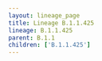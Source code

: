 ```yaml
---
layout: lineage_page
title: Lineage B.1.1.425
lineage: B.1.1.425
parent: B.1.1
children: ['B.1.1.425']
---
```


